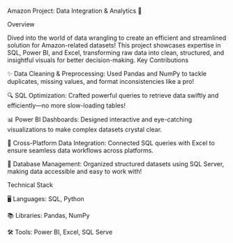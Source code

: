 Amazon Project: Data Integration & Analytics 🚀

Overview

Dived into the world of data wrangling to create an efficient and streamlined solution for Amazon-related datasets! This project showcases expertise in SQL, Power BI, and Excel, transforming raw data into clean, structured, and insightful visuals for better decision-making.
Key Contributions

✨ Data Cleaning & Preprocessing: Used Pandas and NumPy to tackle duplicates, missing values, and format inconsistencies like a pro!

🔍 SQL Optimization: Crafted powerful queries to retrieve data swiftly and efficiently—no more slow-loading tables!

📊 Power BI Dashboards: Designed interactive and eye-catching visualizations to make complex datasets crystal clear.

🔗 Cross-Platform Data Integration: Connected SQL queries with Excel to ensure seamless data workflows across platforms.

💾 Database Management: Organized structured datasets using SQL Server, making data accessible and easy to work with!

Technical Stack

🖥️ Languages: SQL, Python

📚 Libraries: Pandas, NumPy

🛠️ Tools: Power BI, Excel, SQL Serve


